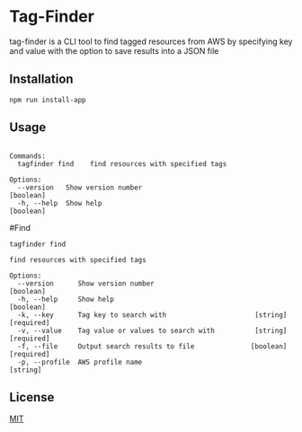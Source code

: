 # Tag-Finder

tag-finder is a CLI tool to find tagged resources from AWS by specifying key and value with the option to save results into a JSON file 

## Installation

```npm run install-app```

## Usage

```Usage: tagfinder [options]

Commands:
  tagfinder find    find resources with specified tags

Options:
  --version   Show version number                                      [boolean]
  -h, --help  Show help                                                [boolean]

```

#Find

```
tagfinder find

find resources with specified tags

Options:
  --version      Show version number                                   [boolean]
  -h, --help     Show help                                             [boolean]
  -k, --key      Tag key to search with                      [string] [required]
  -v, --value    Tag value or values to search with          [string] [required]
  -f, --file     Output search results to file              [boolean] [required]
  -p, --profile  AWS profile name                                       [string]

```

## License

[MIT](https://choosealicense.com/licenses/mit/)
